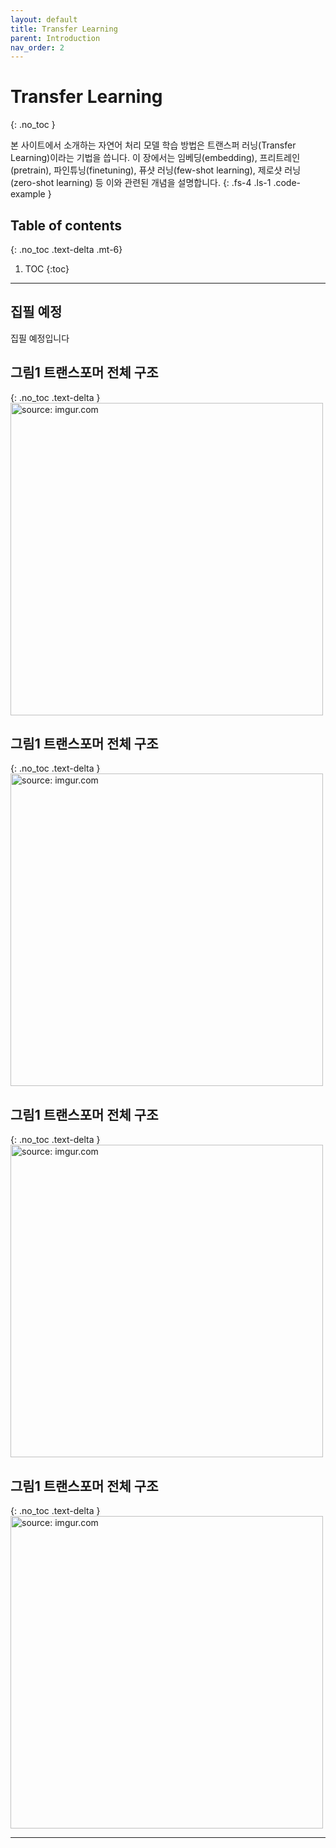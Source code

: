 ```yaml
---
layout: default
title: Transfer Learning
parent: Introduction
nav_order: 2
---
```


# Transfer Learning
{: .no_toc }

본 사이트에서 소개하는 자연어 처리 모델 학습 방법은 트랜스퍼 러닝(Transfer Learning)이라는 기법을 씁니다. 이 장에서는 임베딩(embedding), 프리트레인(pretrain), 파인튜닝(finetuning), 퓨샷 러닝(few-shot learning), 제로샷 러닝(zero-shot learning) 등 이와 관련된 개념을 설명합니다.
{: .fs-4 .ls-1 .code-example }

## Table of contents
{: .no_toc .text-delta .mt-6}

1. TOC
{:toc}

---

## 집필 예정

집필 예정입니다


## **그림1** 트랜스포머 전체 구조
{: .no_toc .text-delta }
<img src="https://i.imgur.com/cNvHXxj.png" width="500px" title="source: imgur.com" />

## **그림1** 트랜스포머 전체 구조
{: .no_toc .text-delta }
<img src="https://i.imgur.com/7TBIyvj.png" width="500px" title="source: imgur.com" />

## **그림1** 트랜스포머 전체 구조
{: .no_toc .text-delta }
<img src="https://i.imgur.com/yuaSFld.png" width="500px" title="source: imgur.com" />

## **그림1** 트랜스포머 전체 구조
{: .no_toc .text-delta }
<img src="https://i.imgur.com/UXrCfPz.png" width="500px" title="source: imgur.com" />


---